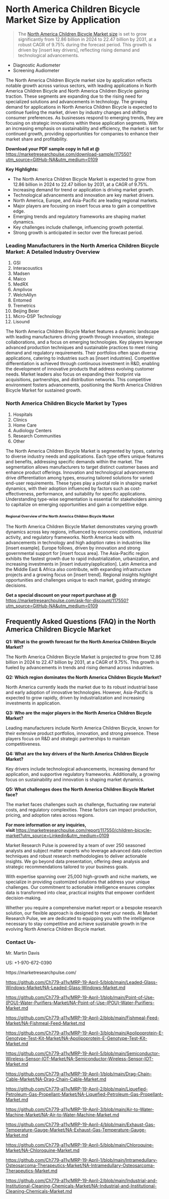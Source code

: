 <h1>North America Children Bicycle Market&nbsp;Size by Application</h1><blockquote><p>The <a href="https://marketresearchpulse.com/download-sample/117550?utm_source=GitHub-NA&amp;utm_medium=0109">North America Children Bicycle Market size</a> is set to grow significantly from 12.86 billion in 2024 to 22.47 billion by 2031, at a robust CAGR of 9.75% during the forecast period. This growth is driven by [insert key drivers], reflecting rising demand and technological advancements.</p></blockquote><ul><li> Diagnostic Audiometer<li> Screening Audiometer</li></ul><p>The North America Children Bicycle market size by application reflects notable growth across various sectors, with leading applications in North America Children Bicycle and North America Children Bicycle gaining traction. These segments are expanding due to the rising need for specialized solutions and advancements in technology. The growing demand for applications in North America Children Bicycle is expected to continue fueling the market, driven by industry changes and shifting consumer preferences. As businesses respond to emerging trends, they are focusing on strategic innovations within these application segments. With an increasing emphasis on sustainability and efficiency, the market is set for continued growth, providing opportunities for companies to enhance their market share and profitability.</p><p><strong>Download your PDF sample copy in full at @ </strong><a href="https://marketresearchpulse.com/download-sample/117550?utm_source=GitHub-NA&amp;utm_medium=0109">https://marketresearchpulse.com/download-sample/117550?utm_source=GitHub-NA&amp;utm_medium=0109</a></p><p><strong>Key Highlights: </strong></p><ul><li>The North America Children Bicycle Market is expected to grow from 12.86 billion in 2024 to 22.47 billion by 2031, at a CAGR of 9.75%.</li><li>Increasing demand for trend or application is driving market growth.</li><li>Technological advancements and innovation are key market drivers.</li><li>North America, Europe, and Asia-Pacific are leading regional markets.</li><li>Major players are focusing on insert focus area to gain a competitive edge.</li><li>Emerging trends and regulatory frameworks are shaping market dynamics.</li><li>Key challenges include challenge, influencing growth potential.</li><li>Strong growth is anticipated in sector over the forecast period.</li></ul><h3>Leading Manufacturers in the North America Children Bicycle Market: A Detailed Industry Overview</h3><ol><li> GSI</li><li>Interacoustics</li><li>Madsen</li><li>Maico</li><li>MedRX</li><li>Amplivox</li><li>WelchAllyn</li><li>Entomed</li><li>Tremetrics</li><li>Beijing Beier</li><li>Micro-DSP Technology</li><li>Lisound</li></ol><div class="flex max-w-full flex-col flex-grow"><div class="min-h-8 text-message flex w-full flex-col items-end gap-2 whitespace-normal break-words [.text-message+&amp;]:mt-5" dir="auto" data-message-author-role="assistant" data-message-id="fd8432e4-4910-450d-b182-61b7bfb0a01f" data-message-model-slug="gpt-4o"><div class="flex w-full flex-col gap-1 empty:hidden first:pt-[3px]"><div class="markdown prose w-full break-words dark:prose-invert light"><p>The North America Children Bicycle Market features a dynamic landscape with leading manufacturers driving growth through innovation, strategic collaborations, and a focus on emerging technologies. Key players leverage advanced production techniques and sustainable practices to meet rising demand and regulatory requirements. Their portfolios often span diverse applications, catering to industries such as [insert industries]. Competitive differentiation is achieved through continuous investment in R&amp;D, enabling the development of innovative products that address evolving customer needs. Market leaders also focus on expanding their footprint via acquisitions, partnerships, and distribution networks. This competitive environment fosters advancements, positioning the North America Children Bicycle Market for sustained growth.</p></div></div></div></div><h3>North America Children Bicycle Market by Types</h3><ol><li> Hospitals<li> Clinics<li> Home Care<li> Audiology Centers<li> Research Communities<li> Other</li></ol><div class="flex max-w-full flex-col flex-grow"><div class="min-h-8 text-message flex w-full flex-col items-end gap-2 whitespace-normal break-words [.text-message+&amp;]:mt-5" dir="auto" data-message-author-role="assistant" data-message-id="084470be-0bb7-4664-bddf-5156b4f41249" data-message-model-slug="gpt-4o-mini"><div class="flex w-full flex-col gap-1 empty:hidden first:pt-[3px]"><div class="markdown prose w-full break-words dark:prose-invert light"><p>The North America Children Bicycle Market is segmented by types, catering to diverse industry needs and applications. Each type offers unique features and benefits, addressing specific demands within the market. The segmentation allows manufacturers to target distinct customer bases and enhance product offerings. Innovation and technological advancements drive differentiation among types, ensuring tailored solutions for varied end-user requirements. These types play a pivotal role in shaping market dynamics, with their adoption influenced by factors such as cost-effectiveness, performance, and suitability for specific applications. Understanding type-wise segmentation is essential for stakeholders aiming to capitalize on emerging opportunities and gain a competitive edge.</p></div></div></div></div><h3><span style="font-size: 11px;">Regional Overview of the North America Children Bicycle Market</span></h3><div class="flex max-w-full flex-col flex-grow"><div class="min-h-8 text-message flex w-full flex-col items-end gap-2 whitespace-normal break-words [.text-message+&amp;]:mt-5" dir="auto" data-message-author-role="assistant" data-message-id="e9038762-ce64-4e30-91c9-9bd413514231" data-message-model-slug="gpt-4o-mini"><div class="flex w-full flex-col gap-1 empty:hidden first:pt-[3px]"><div class="markdown prose w-full break-words dark:prose-invert light"><p>The North America Children Bicycle Market demonstrates varying growth dynamics across key regions, influenced by economic conditions, industrial activity, and regulatory frameworks. North America leads with advancements in technology and high adoption rates in industries like [insert example]. Europe follows, driven by innovation and strong governmental support for [insert focus area]. The Asia-Pacific region exhibits the fastest growth due to rapid industrialization, urbanization, and increasing investments in [insert industry/application]. Latin America and the Middle East &amp; Africa also contribute, with expanding infrastructure projects and a growing focus on [insert trend]. Regional insights highlight opportunities and challenges unique to each market, guiding strategic decisions.</p></div></div></div></div><p><strong>Get a special discount on your report purchase at @ </strong><a href="https://marketresearchpulse.com/ask-for-discount/117550?utm_source=GitHub-NA&amp;utm_medium=0109">https://marketresearchpulse.com/ask-for-discount/117550?utm_source=GitHub-NA&amp;utm_medium=0109</a></p><h2>Frequently Asked Questions (FAQ) in the North America Children Bicycle Market</h2><p><strong>Q1: What is the growth forecast for the North America Children Bicycle Market?</strong></p><p>The North America Children Bicycle Market is projected to grow from 12.86 billion in 2024 to 22.47 billion by 2031, at a CAGR of 9.75%. This growth is fueled by advancements in trends and rising demand across industries.</p><p><strong>Q2: Which region dominates the North America Children Bicycle Market?</strong></p><p>North America currently leads the market due to its robust industrial base and early adoption of innovative technologies. However, Asia-Pacific is expected to grow rapidly, driven by industrialization and increasing investments in application.</p><p><strong>Q3: Who are the major players in the North America Children Bicycle Market?</strong></p><p>Leading manufacturers include North America Children Bicycle, known for their extensive product portfolios, innovation, and strong presence. These players focus on R&amp;D and strategic partnerships to maintain competitiveness.</p><p><strong>Q4: What are the key drivers of the North America Children Bicycle Market?</strong></p><p>Key drivers include technological advancements, increasing demand for application, and supportive regulatory frameworks. Additionally, a growing focus on sustainability and innovation is shaping market dynamics.</p><p><strong>Q5: What challenges does the North America Children Bicycle Market face?</strong></p><p>The market faces challenges such as challenge, fluctuating raw material costs, and regulatory complexities. These factors can impact production, pricing, and adoption rates across regions.</p><p><strong>For more information or any inquiries, visit&nbsp;</strong><a href="https://marketresearchpulse.com/report/117550/children-bicycle-market?utm_source=Linkedin&utm_medium=0109">https://marketresearchpulse.com/report/117550/children-bicycle-market?utm_source=Linkedin&utm_medium=0109</a></p><p>Market Research Pulse is powered by a team of over 250 seasoned analysts and subject matter experts who leverage advanced data collection techniques and robust research methodologies to deliver actionable insights. We go beyond data presentation, offering deep analysis and strategic recommendations tailored to your business goals.</p><p>With expertise spanning over 25,000 high-growth and niche markets, we specialize in providing customized solutions that address your unique challenges. Our commitment to actionable intelligence ensures complex data is transformed into clear, practical insights that empower confident decision-making.</p><p>Whether you require a comprehensive market report or a bespoke research solution, our flexible approach is designed to meet your needs. At Market Research Pulse, we are dedicated to equipping you with the intelligence necessary to stay competitive and achieve sustainable growth in the evolving North America Children Bicycle market.</p><h3><strong>Contact Us-</strong></h3><p>Mr. Martin Davis</p><p>US: +1-970-672-0390</p><p>https://marketresearchpulse.com/</p><p><a href="https://github.com/Ch779-a11y/MRP-19-April-5/blob/main/Leaded-Glass-Windows-Market/NA-Leaded-Glass-Windows-Market.md">https://github.com/Ch779-a11y/MRP-19-April-5/blob/main/Leaded-Glass-Windows-Market/NA-Leaded-Glass-Windows-Market.md</a></p><p><a href="https://github.com/Ch779-a11y/MRP-19-April-1/blob/main/Point-of-Use-(POU)-Water-Purifiers-Market/NA-Point-of-Use-(POU)-Water-Purifiers-Market.md">https://github.com/Ch779-a11y/MRP-19-April-1/blob/main/Point-of-Use-(POU)-Water-Purifiers-Market/NA-Point-of-Use-(POU)-Water-Purifiers-Market.md</a></p><p><a href="https://github.com/Ch779-a11y/MRP-19-April-2/blob/main/Fishmeal-Feed-Market/NA-Fishmeal-Feed-Market.md">https://github.com/Ch779-a11y/MRP-19-April-2/blob/main/Fishmeal-Feed-Market/NA-Fishmeal-Feed-Market.md</a></p><p><a href="https://github.com/Ch779-a11y/MRP-19-April-3/blob/main/Apolipoprotein-E-Genotype-Test-Kit-Market/NA-Apolipoprotein-E-Genotype-Test-Kit-Market.md">https://github.com/Ch779-a11y/MRP-19-April-3/blob/main/Apolipoprotein-E-Genotype-Test-Kit-Market/NA-Apolipoprotein-E-Genotype-Test-Kit-Market.md</a></p><p><a href="https://github.com/Ch779-a11y/MRP-19-April-5/blob/main/Semiconductor-Wireless-Sensor-IOT-Market/NA-Semiconductor-Wireless-Sensor-IOT-Market.md">https://github.com/Ch779-a11y/MRP-19-April-5/blob/main/Semiconductor-Wireless-Sensor-IOT-Market/NA-Semiconductor-Wireless-Sensor-IOT-Market.md</a></p><p><a href="https://github.com/Ch779-a11y/MRP-19-April-1/blob/main/Drag-Chain-Cable-Market/NA-Drag-Chain-Cable-Market.md">https://github.com/Ch779-a11y/MRP-19-April-1/blob/main/Drag-Chain-Cable-Market/NA-Drag-Chain-Cable-Market.md</a></p><p><a href="https://github.com/Ch779-a11y/MRP-19-April-2/blob/main/Liquefied-Petroleum-Gas-Propellant-Market/NA-Liquefied-Petroleum-Gas-Propellant-Market.md">https://github.com/Ch779-a11y/MRP-19-April-2/blob/main/Liquefied-Petroleum-Gas-Propellant-Market/NA-Liquefied-Petroleum-Gas-Propellant-Market.md</a></p><p><a href="https://github.com/Ch779-a11y/MRP-19-April-3/blob/main/Air-to-Water-Machine-Market/NA-Air-to-Water-Machine-Market.md">https://github.com/Ch779-a11y/MRP-19-April-3/blob/main/Air-to-Water-Machine-Market/NA-Air-to-Water-Machine-Market.md</a></p><p><a href="https://github.com/Ch779-a11y/MRP-19-April-4/blob/main/Exhaust-Gas-Temperature-Gauge-Market/NA-Exhaust-Gas-Temperature-Gauge-Market.md">https://github.com/Ch779-a11y/MRP-19-April-4/blob/main/Exhaust-Gas-Temperature-Gauge-Market/NA-Exhaust-Gas-Temperature-Gauge-Market.md</a></p><p><a href="https://github.com/Ch779-a11y/MRP-19-April-5/blob/main/Chloroquine-Market/NA-Chloroquine-Market.md">https://github.com/Ch779-a11y/MRP-19-April-5/blob/main/Chloroquine-Market/NA-Chloroquine-Market.md</a></p><p><a href="https://github.com/Ch779-a11y/MRP-19-April-1/blob/main/Intramedullary-Osteosarcoma-Therapeutics-Market/NA-Intramedullary-Osteosarcoma-Therapeutics-Market.md">https://github.com/Ch779-a11y/MRP-19-April-1/blob/main/Intramedullary-Osteosarcoma-Therapeutics-Market/NA-Intramedullary-Osteosarcoma-Therapeutics-Market.md</a></p><p><a href="https://github.com/Ch779-a11y/MRP-19-April-2/blob/main/Industrial-and-Institutional-Cleaning-Chemicals-Market/NA-Industrial-and-Institutional-Cleaning-Chemicals-Market.md">https://github.com/Ch779-a11y/MRP-19-April-2/blob/main/Industrial-and-Institutional-Cleaning-Chemicals-Market/NA-Industrial-and-Institutional-Cleaning-Chemicals-Market.md</a></p>
